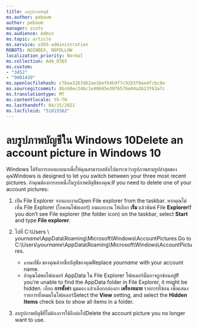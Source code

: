 ```yaml
---
title: ลบรูปภาพบัญชี
ms.author: pebaum
author: pebaum
manager: scotv
ms.audience: Admin
ms.topic: article
ms.service: o365-administration
ROBOTS: NOINDEX, NOFOLLOW
localization_priority: Normal
ms.collection: Adm_O365
ms.custom:
- "3452"
- "9001439"
ms.openlocfilehash: c7baa3267d62ae1bef64b9f7c91b5f8aedfcbc8e
ms.sourcegitcommit: 8bc60ec34bc1e40685e3976576e04a2623f63a7c
ms.translationtype: MT
ms.contentlocale: th-TH
ms.lasthandoff: 04/15/2021
ms.locfileid: "51815562"
---
```

# <a name="delete-an-account-picture-in-windows-10"></a><span data-ttu-id="9ac6c-102">ลบรูปภาพบัญชีใน Windows 10</span><span class="sxs-lookup"><span data-stu-id="9ac6c-102">Delete an account picture in Windows 10</span></span>

<span data-ttu-id="9ac6c-103">Windows ได้รับการออกแบบมาเพื่อให้คุณสามารถสลับไปมาระหว่างรูปภาพสามรูปล่าสุดของคุณ</span><span class="sxs-lookup"><span data-stu-id="9ac6c-103">Windows is designed to let you switch between your three most recent pictures.</span></span> <span data-ttu-id="9ac6c-104">ถ้าคุณต้องการลบหนึ่งในรูปภาพบัญชีของคุณ:</span><span class="sxs-lookup"><span data-stu-id="9ac6c-104">If you need to delete one of your account pictures:</span></span>

1. <span data-ttu-id="9ac6c-105">เปิด File Explorer จากแถบงาน</span><span class="sxs-lookup"><span data-stu-id="9ac6c-105">Open File explorer from the taskbar.</span></span> <span data-ttu-id="9ac6c-106">หากคุณไม่เห็น File Explorer (ไอคอนโฟลเดอร์) บนแถบงาน ให้เลือก **เริ่ม** แล้วพิมพ์ File **Explorer**</span><span class="sxs-lookup"><span data-stu-id="9ac6c-106">If you don’t see File explorer (the folder icon) on the taskbar, select **Start** and type **File explorer**.</span></span>

2. <span data-ttu-id="9ac6c-107">ไปที่ C:\Users \\ *yourname*\AppData\Roaming\Microsoft\Windows\AccountPictures.</span><span class="sxs-lookup"><span data-stu-id="9ac6c-107">Go to C:\Users\\*yourname*\AppData\Roaming\Microsoft\Windows\AccountPictures.</span></span> 
    - <span data-ttu-id="9ac6c-108">*แทนที่ชื่อ* ของคุณด้วยชื่อบัญชีของคุณ</span><span class="sxs-lookup"><span data-stu-id="9ac6c-108">Replace *yourname* with your account name.</span></span>
    - <span data-ttu-id="9ac6c-109">ถ้าคุณไม่พบโฟลเดอร์ AppData ใน File Explorer โฟลเดอร์นั้นอาจถูกซ่อนอยู่</span><span class="sxs-lookup"><span data-stu-id="9ac6c-109">If you’re unable to find the AppData folder in File Explorer, it might be hidden.</span></span> <span data-ttu-id="9ac6c-110">เลือก **การตั้งค่า** มุมมอง แล้วเลือกกล่องกา **เครื่องหมาย** รายการที่ซ่อน เพื่อแสดงรายการทั้งหมดในโฟลเดอร์</span><span class="sxs-lookup"><span data-stu-id="9ac6c-110">Select the **View** setting, and select the **Hidden Items** check box to show all items in a folder.</span></span>

3. <span data-ttu-id="9ac6c-111">ลบรูปภาพบัญชีที่ไม่ต้องการใช้อีกต่อไป</span><span class="sxs-lookup"><span data-stu-id="9ac6c-111">Delete the account picture you no longer want to use.</span></span>
 
 